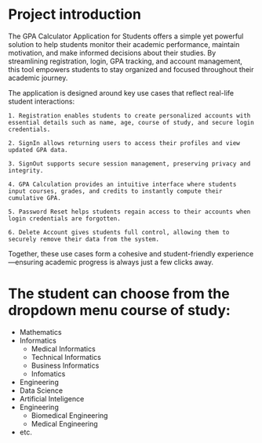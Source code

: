 # Project introduction

The GPA Calculator Application for Students offers a simple yet powerful solution to help students monitor their academic performance, maintain motivation, and make informed decisions about their studies. By streamlining registration, login, GPA tracking, and account management, this tool empowers students to stay organized and focused throughout their academic journey.

The application is designed around key use cases that reflect real-life student interactions:

	1. Registration enables students to create personalized accounts with essential details such as name, age, course of study, and secure login credentials.

	2. SignIn allows returning users to access their profiles and view updated GPA data.

	3. SignOut supports secure session management, preserving privacy and integrity.

	4. GPA Calculation provides an intuitive interface where students input courses, grades, and credits to instantly compute their cumulative GPA.

	5. Password Reset helps students regain access to their accounts when login credentials are forgotten.

	6. Delete Account gives students full control, allowing them to securely remove their data from the system.

Together, these use cases form a cohesive and student-friendly experience—ensuring academic progress is always just a few clicks away.

# The student can choose  from the dropdown menu course of study:

+ Mathematics
+ Informatics
    - Medical Informatics
    - Technical Informatics
    - Business Informatics
    - Infomatics
+ Engineering
+ Data Science
+ Artificial Inteligence
+ Engineering
    - Biomedical Engineering
    - Medical Engineering
+ etc.